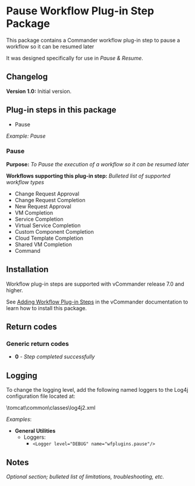 # Pause Workflow Plug-in Step Package

This package contains a Commander workflow plug-in step to pause a workflow so it can be resumed later

It was designed specifically for use in *Pause & Resume*.

## Changelog

**Version 1.0:** Initial version.

## Plug-in steps in this package
+ Pause

*Example: Pause*

### Pause
**Purpose:** *To Pause the execution of a workflow so it can be resumed later*

**Workflows supporting this plug-in step:** *Bulleted list of supported workflow types*

  * Change Request Approval
  * Change Request Completion
  * New Request Approval
  * VM Completion
  * Service Completion
  * Virtual Service Completion
  * Custom Component Completion
  * Cloud Template Completion
  * Shared VM Completion
  * Command

## Installation

Workflow plug-in steps are supported with vCommander release 7.0 and higher. 

See [Adding Workflow Plug-in Steps](http://docs.embotics.com/vCommander/Adding-Plug-In-WF-Steps.htm) in the vCommander documentation to learn how to install this package. 

## Return codes

### Generic return codes

+ **0** - *Step completed successfully*

## Logging
To change the logging level, add the following named loggers to the Log4j configuration file located at: 

<vcommander-install>\tomcat\common\classes\log4j2.xml 

*Examples*:

+ **General Utilities**
    + Loggers:
      + `<Logger level="DEBUG" name="wfplugins.pause"/>`

## Notes
*Optional section; bulleted list of limitations, troubleshooting, etc.*
